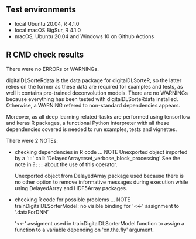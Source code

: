 ## Test environments
* local Ubuntu 20.04, R 4.1.0
* local macOS BigSur, R 4.1.0
* macOS, Ubuntu 20.04 and Windows 10 on Github Actions

## R CMD check results
There were no ERRORs or WARNINGs. 

  digitalDLSorteRdata is the data package for digitalDLSorteR, so the 
  latter relies on the former as these data are required for examples and
  tests, as well it contains pre-trained deconvolution models. There 
  are no WARNINGs because everything has been tested with 
  digitalDLSorteRdata installed. Otherwise, a WARNING refered to 
  non-standard dependencies appears.

  Moreover, as all deep learning related-tasks are performed using 
  tensorflow and keras R packages, a functional Python interpreter
  with all these dependencies covered is needed to run examples, 
  tests and vignettes.

There were 2 NOTEs:

* checking dependencies in R code ... NOTE
Unexported object imported by a ':::' call: ‘DelayedArray:::set_verbose_block_processing’
  See the note in ?`:::` about the use of this operator.

  Unexported object from DelayedArray package used because there is no 
  other option to remove informative messages during execution while 
  using DelayedArray and HDF5Array packages. 

* checking R code for possible problems ... NOTE
trainDigitalDLSorterModel: no visible binding for '<<-' assignment to
  ‘.dataForDNN’

  '<<-' assigment used in trainDigitalDLSorterModel function to assign 
  a function to a variable depending on 'on.the.fly' argument.

